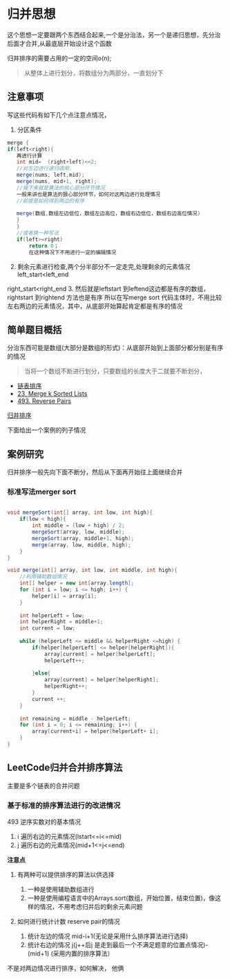 # 归并思想
这个思想一定要跟两个东西结合起来,一个是分治法，另一个是递归思想，先分治后面才合并,从最底层开始设计这个函数

归并排序的需要占用的一定的空间o(n);

   > 从整体上进行划分，将数组分为两部分，一直划分下 
  
  ## 注意事项
  写这些代码有如下几个点注意点情况， 
  
  
1. 分区条件
```java
merge {
if(left<right){
   再进行计算
   int mid=  (right+left)<<2;
   //对左边进行递归调用，
   merge(nums, left,mid);
   merge(nums, mid+1, right);
   //接下来就是算法的核心部分环节情况
   一般来讲也是算法的狠心部分环节，如何对这两边进行处理情况
   //前提是如何得到两边的有序
   
   merge(数组,数组左边低位，数组左边高位，数组右边低位，数组右边高位情况)
   }
   }
   //或者换一种写法 
   if(left>=right)
       return 0；
       在这种情况下不用进行一定的编辑情况
```
2. 剩余元素进行检查,两个分半部分不一定走完,处理剩余的元素情况
left_start<left_end

right_start<right_end
3. 然后就是leftstart 到leftend这边都是有序的数组， rightstart 到rightend 方法也是有序
所以在写merge sort 代码主体时，不用比较左右两边的元素情况，其中，从底部开始算起肯定都是有序的情况
   
   ## 简单题目概括
   
分治东西可能是数组(大部分是数组的形式)：从底部开始到上面部分都分别是有序的情况
> 当将一个数组不断进行划分，只要数组的长度大于二就要不断划分，

- [链表排序](https://mp.csdn.net/mdeditor/82918376#)
- [23. Merge k Sorted Lists](https://leetcode.com/problems/merge-k-sorted-lists/discuss/10522/My-simple-java-Solution-use-recursion)
- [493. Reverse Pairs](https://leetcode.com/problems/reverse-pairs/description/)




[归并排序](https://github.com/wabc1994/algo4/blob/master/merger_sort.cpp)

下面给出一个案例的列子情况



## 案例研究

归并排序一般先向下面不断分，然后从下面再开始往上面继续合并
### 标准写法merger sort

```java

void mergeSort(int[] array, int low, int high){
	if(low < high){
		int middle = (low + high) / 2;
		mergeSort(array, low, middle);
		mergeSort(array, middle+1, high);
		merge(array, low, middle, high);
	}	
}

void merge(int[] array, int low, int middle, int high){
	//利用辅助数组情况
    int[] helper = new int[array.length];
	for (int i = low; i <= high; i++) {
		helper[i] = array[i];
	}
	
	int helperLeft = low;
	int helperRight = middle+1;
	int current = low;
	
	while (helperLeft <= middle && helperRight <=high) {
		if(helper[helperLeft] <= helper[helperRight]){
			array[current] = helper[helperLeft];
			helperLeft++;
			
		}else{
			array[current] = helper[helperRight];
			helperRight++;
		}
		current ++;		
	}
	
	int remaining = middle - helperLeft;
	for (int i = 0; i <= remaining; i++) {
		array[current+i] = helper[helperLeft+ i];
	}
}
```

## LeetCode归并合并排序算法

主要是多个链表的合并问题

### 基于标准的排序算法进行的改进情况
493 逆序实数对的基本情况
1. i 遍历右边的元素情况(lstart<=i<=mid)
2. j 遍历右边的元素情况(mid+1<=j<=end)

**注意点**
1. 有两种可以提供排序的算法以供选择
    1. 一种是使用辅助数组进行
    2. 一种是使用编程语言中的Arrays.sort(数组，开始位置，结束位置)，像这样的情况，不用考虑归并后的剩余元素问题

2. 如何进行统计计数 reserve pair的情况
    1. 统计左边的情况 mid-i+1(无论是采用什么排序算法进行选择)
    2. 统计右边的情况 j(j++后j 是走到最后一个不满足题意的位置点情况)-(mid+1) (采用内置的排序算法）


不是对两边情况进行排序，如何解决， 他俩

